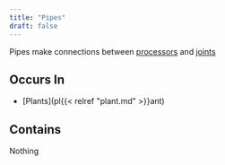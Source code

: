 ```yaml
---
title: "Pipes"
draft: false
---
```


Pipes make connections between [processors](processor) and [joints](joint)

## Occurs In

* [Plants](pl{{< relref "plant.md" >}}ant)


## Contains
Nothing
